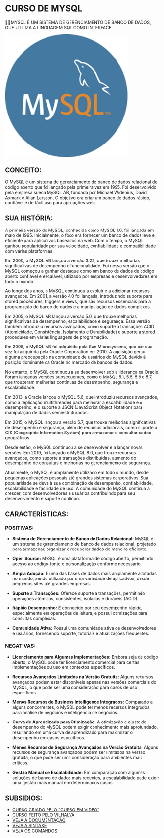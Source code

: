 # CURSO DE MYSQL
👨‍⚖️MYSQL É UM SISTEMA DE GERENCIAMENTO DE BANCO DE DADOS, QUE UTILIZA A LINGUAGEM SQL COMO INTERFACE.

<img src="FOTO.png" align="center" width="400"> <br>

## CONCEITO:
O MySQL é um sistema de gerenciamento de banco de dados relacional de código aberto que foi lançado pela primeira vez em 1995. Foi desenvolvido pela empresa sueca MySQL AB, fundada por Michael Widenius, David Axmark e Allan Larsson. O objetivo era criar um banco de dados rápido, confiável e de fácil uso para aplicações web.

## SUA HISTÓRIA:
A primeira versão do MySQL, conhecida como MySQL 1.0, foi lançada em maio de 1995. Inicialmente, o foco era fornecer um banco de dados leve e eficiente para aplicativos baseados na web. Com o tempo, o MySQL ganhou popularidade por sua velocidade, confiabilidade e compatibilidade com várias plataformas.

Em 2000, o MySQL AB lançou a versão 3.23, que trouxe melhorias significativas de desempenho e funcionalidade. Foi nessa versão que o MySQL começou a ganhar destaque como um banco de dados de código aberto confiável e escalável, utilizado por empresas e desenvolvedores em todo o mundo.

Ao longo dos anos, o MySQL continuou a evoluir e a adicionar recursos avançados. Em 2001, a versão 4.0 foi lançada, introduzindo suporte para stored procedures, triggers e views, que são recursos essenciais para a programação de banco de dados e a manipulação de dados complexos.

Em 2005, o MySQL AB lançou a versão 5.0, que trouxe melhorias significativas de desempenho, escalabilidade e segurança. Essa versão também introduziu recursos avançados, como suporte a transações ACID (Atomicidade, Consistência, Isolamento e Durabilidade) e suporte a stored procedures em várias linguagens de programação.

Em 2008, o MySQL AB foi adquirido pela Sun Microsystems, que por sua vez foi adquirida pela Oracle Corporation em 2010. A aquisição gerou alguma preocupação na comunidade de usuários do MySQL devido à posição dominante da Oracle no mercado de bancos de dados.

No entanto, o MySQL continuou a se desenvolver sob a liderança da Oracle. Foram lançadas versões subsequentes, como o MySQL 5.1, 5.5, 5.6 e 5.7, que trouxeram melhorias contínuas de desempenho, segurança e escalabilidade.

Em 2013, a Oracle lançou o MySQL 5.6, que introduziu recursos avançados, como a replicação multithreaded para melhorar a escalabilidade e o desempenho, e o suporte a JSON (JavaScript Object Notation) para manipulação de dados semiestruturados.

Em 2015, o MySQL lançou a versão 5.7, que trouxe melhorias significativas de desempenho e segurança, além de recursos adicionais, como suporte a GIS (Geographic Information System) para armazenar e consultar dados geográficos.

Desde então, o MySQL continuou a se desenvolver e a lançar novas versões. Em 2019, foi lançado o MySQL 8.0, que trouxe recursos avançados, como suporte a transações distribuídas, aumento do desempenho de consultas e melhorias no gerenciamento de segurança.

Atualmente, o MySQL é amplamente utilizado em todo o mundo, desde pequenas aplicações pessoais até grandes sistemas corporativos. Sua popularidade se deve à sua combinação de desempenho, confiabilidade, escalabilidade e facilidade de uso. A comunidade do MySQL continua a crescer, com desenvolvedores e usuários contribuindo para seu desenvolvimento e suporte contínuo.

## CARACTERÍSTICAS:
### POSITIVAS:
- **Sistema de Gerenciamento de Banco de Dados Relacional:** MySQL é um sistema de gerenciamento de banco de dados relacional, projetado para armazenar, organizar e recuperar dados de maneira eficiente.

- **Open Source:** MySQL é uma plataforma de código aberto, permitindo acesso ao código-fonte e personalização conforme necessário.

- **Ampla Adoção:** É uma das bases de dados mais amplamente adotadas no mundo, sendo utilizado por uma variedade de aplicativos, desde pequenos sites até grandes empresas.

- **Suporte a Transações:** Oferece suporte a transações, permitindo operações atômicas, consistentes, isoladas e duráveis (ACID).

- **Rápido Desempenho:** É conhecido por seu desempenho rápido, especialmente em operações de leitura, e possui otimizações para consultas complexas.

- **Comunidade Ativa:** Possui uma comunidade ativa de desenvolvedores e usuários, fornecendo suporte, tutoriais e atualizações frequentes.

### NEGATIVAS:
- **Licenciamento para Algumas Implementações:** Embora seja de código aberto, o MySQL pode ter licenciamento comercial para certas implementações ou uso em contextos específicos.

- **Recursos Avançados Limitados na Versão Gratuita:** Alguns recursos avançados podem estar disponíveis apenas nas versões comerciais do MySQL, o que pode ser uma consideração para casos de uso específicos.

- **Menos Recursos de Business Intelligence Integrados:** Comparado a alguns concorrentes, o MySQL pode ter menos recursos integrados para análise de negócios e inteligência de negócios.

- **Curva de Aprendizado para Otimização:** A otimização e ajuste de desempenho do MySQL podem exigir conhecimento mais aprofundado, resultando em uma curva de aprendizado para maximizar o desempenho em casos específicos.

- **Menos Recursos de Segurança Avançados na Versão Gratuita:** Alguns recursos de segurança avançados podem ser limitados na versão gratuita, o que pode ser uma consideração para ambientes mais críticos.

- **Gestão Manual de Escalabilidade:** Em comparação com algumas soluções de banco de dados mais recentes, a escalabilidade pode exigir uma gestão mais manual em determinados casos.

## SUBSIDIOS:
- [CURSO CRIADO PELO "CURSO EM VIDEO"](https://youtube.com/playlist?list=PLHz_AreHm4dkBs-795Dsgvau_ekxg8g1r)
- [CURSO FEITO PELO VILHALVA](https://github.com/VILHALVA)
- [VEJA A DOCUMENTAÇÃO](https://dev.mysql.com/doc/)
- [VEJA A SINTAXE](./SINTAXE.md)
- [VEJA OS COMANDOS](./COMANDOS.md)
